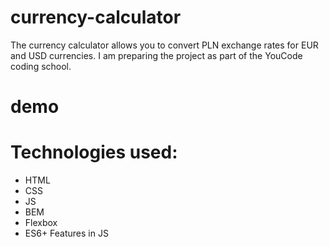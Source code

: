 # currency-calculator
The currency calculator allows you to convert PLN exchange rates for EUR and USD currencies.
I am preparing the project as part of the YouCode coding school.

# demo


# Technologies used:
- HTML
- CSS
- JS
- BEM
- Flexbox
- ES6+ Features in JS
